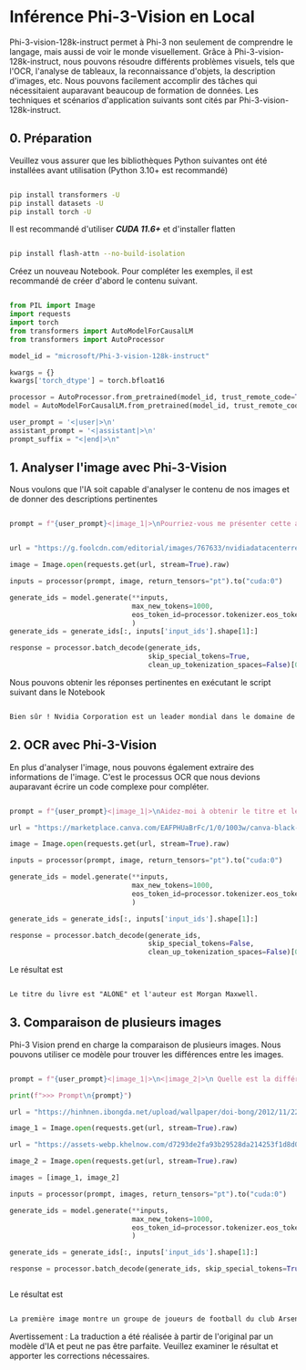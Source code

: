 # **Inférence Phi-3-Vision en Local**

Phi-3-vision-128k-instruct permet à Phi-3 non seulement de comprendre le langage, mais aussi de voir le monde visuellement. Grâce à Phi-3-vision-128k-instruct, nous pouvons résoudre différents problèmes visuels, tels que l'OCR, l'analyse de tableaux, la reconnaissance d'objets, la description d'images, etc. Nous pouvons facilement accomplir des tâches qui nécessitaient auparavant beaucoup de formation de données. Les techniques et scénarios d'application suivants sont cités par Phi-3-vision-128k-instruct.



## **0. Préparation**

Veuillez vous assurer que les bibliothèques Python suivantes ont été installées avant utilisation (Python 3.10+ est recommandé)


```bash

pip install transformers -U
pip install datasets -U
pip install torch -U

```

Il est recommandé d'utiliser ***CUDA 11.6+*** et d'installer flatten


```bash

pip install flash-attn --no-build-isolation

```

Créez un nouveau Notebook. Pour compléter les exemples, il est recommandé de créer d'abord le contenu suivant.


```python

from PIL import Image
import requests
import torch
from transformers import AutoModelForCausalLM
from transformers import AutoProcessor

model_id = "microsoft/Phi-3-vision-128k-instruct"

kwargs = {}
kwargs['torch_dtype'] = torch.bfloat16

processor = AutoProcessor.from_pretrained(model_id, trust_remote_code=True)
model = AutoModelForCausalLM.from_pretrained(model_id, trust_remote_code=True, torch_dtype="auto").cuda()

user_prompt = '<|user|>\n'
assistant_prompt = '<|assistant|>\n'
prompt_suffix = "<|end|>\n"

```


## **1. Analyser l'image avec Phi-3-Vision**

Nous voulons que l'IA soit capable d'analyser le contenu de nos images et de donner des descriptions pertinentes


```python

prompt = f"{user_prompt}<|image_1|>\nPourriez-vous me présenter cette action ?{prompt_suffix}{assistant_prompt}"


url = "https://g.foolcdn.com/editorial/images/767633/nvidiadatacenterrevenuefy2017tofy2024.png"

image = Image.open(requests.get(url, stream=True).raw)

inputs = processor(prompt, image, return_tensors="pt").to("cuda:0")

generate_ids = model.generate(**inputs, 
                              max_new_tokens=1000,
                              eos_token_id=processor.tokenizer.eos_token_id,
                              )
generate_ids = generate_ids[:, inputs['input_ids'].shape[1]:]

response = processor.batch_decode(generate_ids, 
                                  skip_special_tokens=True, 
                                  clean_up_tokenization_spaces=False)[0]

```

Nous pouvons obtenir les réponses pertinentes en exécutant le script suivant dans le Notebook


```txt

Bien sûr ! Nvidia Corporation est un leader mondial dans le domaine de l'informatique avancée et de l'intelligence artificielle (IA). L'entreprise conçoit et développe des unités de traitement graphique (GPU), qui sont des accélérateurs matériels spécialisés utilisés pour traiter et rendre des images et des vidéos. Les GPU de Nvidia sont largement utilisés dans la visualisation professionnelle, les centres de données et les jeux. L'entreprise fournit également des logiciels et des services pour améliorer les capacités de ses GPU. Les technologies innovantes de Nvidia ont des applications dans divers secteurs, y compris l'automobile, la santé et le divertissement. L'action de l'entreprise est cotée en bourse et peut être trouvée sur les principales places boursières.

```


## **2. OCR avec Phi-3-Vision**


En plus d'analyser l'image, nous pouvons également extraire des informations de l'image. C'est le processus OCR que nous devions auparavant écrire un code complexe pour compléter.


```python

prompt = f"{user_prompt}<|image_1|>\nAidez-moi à obtenir le titre et les informations sur l'auteur de ce livre ?{prompt_suffix}{assistant_prompt}"

url = "https://marketplace.canva.com/EAFPHUaBrFc/1/0/1003w/canva-black-and-white-modern-alone-story-book-cover-QHBKwQnsgzs.jpg"

image = Image.open(requests.get(url, stream=True).raw)

inputs = processor(prompt, image, return_tensors="pt").to("cuda:0")

generate_ids = model.generate(**inputs, 
                              max_new_tokens=1000,
                              eos_token_id=processor.tokenizer.eos_token_id,
                              )

generate_ids = generate_ids[:, inputs['input_ids'].shape[1]:]

response = processor.batch_decode(generate_ids, 
                                  skip_special_tokens=False, 
                                  clean_up_tokenization_spaces=False)[0]


```

Le résultat est


```txt

Le titre du livre est "ALONE" et l'auteur est Morgan Maxwell.

```

## **3. Comparaison de plusieurs images**

Phi-3 Vision prend en charge la comparaison de plusieurs images. Nous pouvons utiliser ce modèle pour trouver les différences entre les images.


```python

prompt = f"{user_prompt}<|image_1|>\n<|image_2|>\n Quelle est la différence entre ces deux images ?{prompt_suffix}{assistant_prompt}"

print(f">>> Prompt\n{prompt}")

url = "https://hinhnen.ibongda.net/upload/wallpaper/doi-bong/2012/11/22/arsenal-wallpaper-free.jpg"

image_1 = Image.open(requests.get(url, stream=True).raw)

url = "https://assets-webp.khelnow.com/d7293de2fa93b29528da214253f1d8d0/news/uploads/2021/07/Arsenal-1024x576.jpg.webp"

image_2 = Image.open(requests.get(url, stream=True).raw)

images = [image_1, image_2]

inputs = processor(prompt, images, return_tensors="pt").to("cuda:0")

generate_ids = model.generate(**inputs, 
                              max_new_tokens=1000,
                              eos_token_id=processor.tokenizer.eos_token_id,
                              )

generate_ids = generate_ids[:, inputs['input_ids'].shape[1]:]

response = processor.batch_decode(generate_ids, skip_special_tokens=True, clean_up_tokenization_spaces=False)[0]



```


Le résultat est


```txt

La première image montre un groupe de joueurs de football du club Arsenal posant pour une photo d'équipe avec leurs trophées, tandis que la deuxième image montre un groupe de joueurs de football du club Arsenal célébrant une victoire avec une grande foule de fans en arrière-plan. La différence entre les deux images réside dans le contexte dans lequel les photos ont été prises, la première image se concentrant sur l'équipe et leurs trophées, et la deuxième image capturant un moment de célébration et de victoire.

```

Avertissement : La traduction a été réalisée à partir de l'original par un modèle d'IA et peut ne pas être parfaite. Veuillez examiner le résultat et apporter les corrections nécessaires.